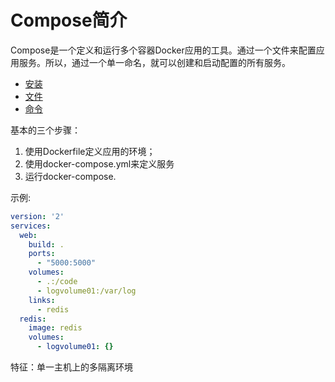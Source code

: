 # Compose简介

Compose是一个定义和运行多个容器Docker应用的工具。通过一个文件来配置应用服务。所以，通过一个单一命名，就可以创建和启动配置的所有服务。

* [安装](/Docker/compose/composean-zhuang.md)
* [文件](/Docker/compose/composeyml.md)
* [命令](/Docker/compose/composeming-ling.md)

基本的三个步骤：

1. 使用Dockerfile定义应用的环境；
2. 使用docker-compose.yml来定义服务
3. 运行docker-compose.


示例:

```yaml
version: '2'
services:
  web:
    build: .
    ports:
      - "5000:5000"
    volumes:
      - .:/code
      - logvolume01:/var/log
    links:
      - redis
  redis:
    image: redis
    volumes:
      - logvolume01: {}
```

特征：单一主机上的多隔离环境


